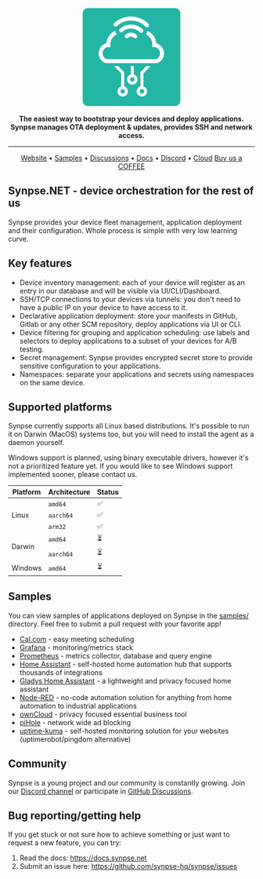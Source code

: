 <div align="center">

  <img src="https://github.com/synpse-hq/synpse/blob/main/assets/logo.png" width="200px">
  <br>

  **The easiest way to bootstrap your devices and deploy applications.
  Synpse manages OTA deployment & updates, provides SSH and network access.**

  ---

  <p align="center">
    <a href="https://synpse.net">Website</a> •
    <a href="#samples">Samples</a> •
    <a href="https://github.com/synpse-hq/synpse/discussions">Discussions</a> •
    <a href="https://docs.synpse.net">Docs</a> •
    <a href="https://discord.gg/dkgN4vVNdm">Discord</a> •
    <a href="https://cloud.synpse.net/">Cloud</a>
    <a href="https://buymeacoffee.com/synpse">Buy us a COFFEE</a>
  </p>

</div>


## Synpse.NET - device orchestration for the rest of us

Synpse provides your device fleet management, application deployment and their configuration. Whole process is simple with very low learning curve.

## Key features

- Device inventory management: each of your device will register as an entry in our database and will be visible via UI/CLI/Dashboard.
- SSH/TCP connections to your devices via tunnels: you don't need to have a public IP on your device to have access to it.
- Declarative application deployment: store your manifests in GitHub, Gitlab or any other SCM repository, deploy applications via UI or CLI.
- Device filtering for grouping and application scheduling: use labels and selectors to deploy applications to a subset of your devices for A/B testing.
- Secret management: Synpse provides encrypted secret store to provide sensitive configuration to your applications.
- Namespaces: separate your applications and secrets using namespaces on the same device.

## Supported platforms

Synpse currently supports all Linux based distributions. It's possible to run it on Darwin (MacOS) systems too, but you will need to install the agent as a daemon yourself.

Windows support is planned, using binary executable drivers, however it's not a prioritized feature yet. If you would like to see Windows support implemented sooner, please contact us.

<table>
  <thead>
    <tr>
      <th>Platform</th>
      <th>Architecture</th>
      <th>Status</th>
    </tr>
  </thead>
  <tbody>
    <tr>
      <td rowspan="3">Linux</td>
      <td><code>amd64</code></td>
      <td>✅</td>
    </tr>
    <tr>
      <td><code>aarch64</code></td>
      <td>✅</td>
    </tr>
     <tr>
      <td><code>arm32</code></td>
      <td>✅</td>
    </tr>
    <tr>
      <td rowspan="2">Darwin</td>
      <td><code>amd64</code></td>
      <td>⏳</td>
    </tr>
    <tr>
      <td><code>aarch64</code></td>
      <td>⏳</td>
    </tr>
    <tr>
      <td>Windows</td>
      <td><code>amd64</code></td>
      <td>⏳</td>
    </tr>
  </tbody>
</table>

## Samples

You can view samples of applications deployed on Synpse in the [samples/](https://github.com/synpse-hq/synpse/tree/main/samples) directory. Feel free to submit a pull request with your favorite app!

- [Cal.com](samples/calendso) - easy meeting scheduling 
- [Grafana](samples/grafana) - monitoring/metrics stack
- [Prometheus](samples/prometheus) - metrics collector, database and query engine
- [Home Assistant](samples/home-assistant) - self-hosted home automation hub that supports thousands of integrations
- [Gladys Home Assistant](samples/gladys-assistant) - a lightweight and privacy focused home assistant
- [Node-RED](samples/node-red) - no-code automation solution for anything from home automation to industrial applications
- [ownCloud](samples/owncloud) - privacy focused essential business tool
- [piHole](samples/pihole) - network wide ad blocking
- [uptime-kuma](samples/uptime-kuma) - self-hosted monitoring solution for your websites (uptimerobot/pingdom alternative) 

## Community

Synpse is a young project and our community is constantly growing. Join our [Discord channel](https://discord.gg/dkgN4vVNdm) or participate in [GitHub Discussions](https://github.com/synpse-hq/synpse/discussions).

## Bug reporting/getting help

If you get stuck or not sure how to achieve something or just want to request a new feature, you can try:

1. Read the docs: https://docs.synpse.net
2. Submit an issue here: https://github.com/synpse-hq/synpse/issues
